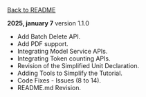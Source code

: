 [Back to README](https://github.com/MaxiDonkey/DelphiAnthropic/blob/main/README.md)

**2025, january 7** version 1.1.0
- Add Batch Delete API.
- Add PDF support.
- Integrating Model Service APIs.
- Integrating Token counting APIs.
- Revision of the Simplified Unit Declaration.
- Adding Tools to Simplify the Tutorial.
- Code Fixes - Issues (8 to 14).
- README.md Revision.